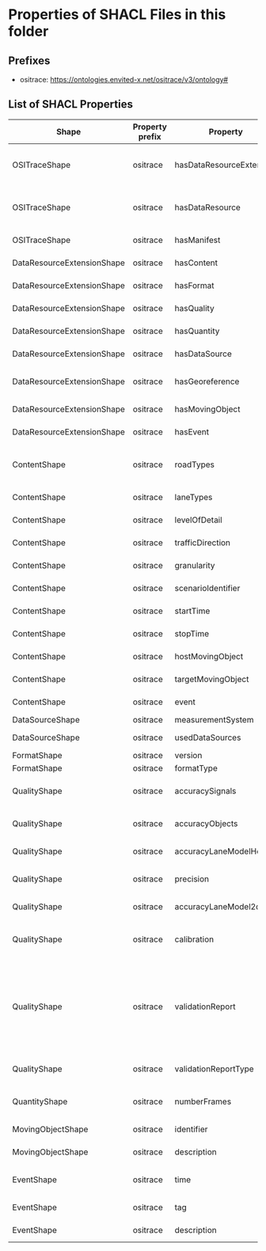 # Properties of SHACL Files in this folder

## Prefixes

- ositrace: <https://ontologies.envited-x.net/ositrace/v3/ontology#>

## List of SHACL Properties

| Shape | Property prefix | Property | MinCount | MaxCount | Description | Datatype/NodeKind | Filename |
| --- | --- | --- | --- | --- | --- | --- | --- |
| OSITraceShape | ositrace | hasDataResourceExtension | 1 | 1 | DataResourceExtension containing additional metadata about the OSI trace. |  | ositrace_shacl.ttl |
| OSITraceShape | ositrace | hasDataResource | 1 | 1 | Links to an envited-x:DataResource that describes the raw data asset. |  | ositrace_shacl.ttl |
| OSITraceShape | ositrace | hasManifest | 1 | 1 | Manifest file describing the OSI trace metadata. |  | ositrace_shacl.ttl |
| DataResourceExtensionShape | ositrace | hasContent | 1 | 1 | Attributes describing the content of the OSI trace. |  | ositrace_shacl.ttl |
| DataResourceExtensionShape | ositrace | hasFormat | 1 | 1 | File format details of the OSI trace. |  | ositrace_shacl.ttl |
| DataResourceExtensionShape | ositrace | hasQuality | 1 | 1 | Quality metrics of the OSI trace. |  | ositrace_shacl.ttl |
| DataResourceExtensionShape | ositrace | hasQuantity | 1 | 1 | Quantitative metrics describing the OSI trace. |  | ositrace_shacl.ttl |
| DataResourceExtensionShape | ositrace | hasDataSource | 1 | 1 | Data sources used to create the OSI trace. |  | ositrace_shacl.ttl |
| DataResourceExtensionShape | ositrace | hasGeoreference | 1 | 1 | Georeferencing information for the OSI trace. |  | ositrace_shacl.ttl |
| DataResourceExtensionShape | ositrace | hasMovingObject |  | 1 | Describes moving objects recorded in the OSI trace. |  | ositrace_shacl.ttl |
| DataResourceExtensionShape | ositrace | hasEvent |  | 1 | Recorded events within the OSI trace. |  | ositrace_shacl.ttl |
| ContentShape | ositrace | roadTypes |  |  | Covered/used road types, defined over ODR element t_road_type, see ODR spec section 8.3 |  | ositrace_shacl.ttl |
| ContentShape | ositrace | laneTypes |  |  | Covered lane types, see ODR spec section 9.5.3. |  | ositrace_shacl.ttl |
| ContentShape | ositrace | levelOfDetail |  |  | Covered object classes, see ODR spec section 11 |  | ositrace_shacl.ttl |
| ContentShape | ositrace | trafficDirection |  | 1 | Traffic direction, i.e. right-hand or left-hand traffic |  | ositrace_shacl.ttl |
| ContentShape | ositrace | granularity | 1 |  | Level of granularity of sensor data |  | ositrace_shacl.ttl |
| ContentShape | ositrace | scenarioIdentifier |  |  | Identifier of scenario performed in the trace file | <http://www.w3.org/2001/XMLSchema#string> | ositrace_shacl.ttl |
| ContentShape | ositrace | startTime | 1 | 1 | Exact start timestamp of the recorded trace | <http://www.w3.org/2001/XMLSchema#dateTimeStamp> | ositrace_shacl.ttl |
| ContentShape | ositrace | stopTime | 1 | 1 | Exact stop timestamp of the recorded trace | <http://www.w3.org/2001/XMLSchema#dateTimeStamp> | ositrace_shacl.ttl |
| ContentShape | ositrace | hostMovingObject |  | 1 | Host moving object in trace file |  | ositrace_shacl.ttl |
| ContentShape | ositrace | targetMovingObject |  |  | Target moving object in trace file |  | ositrace_shacl.ttl |
| ContentShape | ositrace | event |  |  | Description of event of interest in trace file |  | ositrace_shacl.ttl |
| DataSourceShape | ositrace | measurementSystem |  | 1 | Main acquisition device | <http://www.w3.org/2001/XMLSchema#string> | ositrace_shacl.ttl |
| DataSourceShape | ositrace | usedDataSources |  |  | Basic data for the creation of the trace. | <http://www.w3.org/2001/XMLSchema#string> | ositrace_shacl.ttl |
| FormatShape | ositrace | version |  | 1 | Version of data format | <http://www.w3.org/2001/XMLSchema#string> | ositrace_shacl.ttl |
| FormatShape | ositrace | formatType |  | 1 | Format type definition. |  | ositrace_shacl.ttl |
| QualityShape | ositrace | accuracySignals | 0 | 1 | Accuracy of traffic relevant objects, signs and signals. | <http://www.w3.org/2001/XMLSchema#float> | ositrace_shacl.ttl |
| QualityShape | ositrace | accuracyObjects | 0 | 1 | Accuracy of objects in the traffic space, which do not directly affect the traffic. | <http://www.w3.org/2001/XMLSchema#float> | ositrace_shacl.ttl |
| QualityShape | ositrace | accuracyLaneModelHeight | 0 | 1 | Accuracy lane modell height | <http://www.w3.org/2001/XMLSchema#float> | ositrace_shacl.ttl |
| QualityShape | ositrace | precision | 0 | 1 | Precision of measured road network (relative accuracy). | <http://www.w3.org/2001/XMLSchema#float> | ositrace_shacl.ttl |
| QualityShape | ositrace | accuracyLaneModel2d | 0 | 1 | Accuracy of lane modell 2d. | <http://www.w3.org/2001/XMLSchema#float> | ositrace_shacl.ttl |
| QualityShape | ositrace | calibration | 0 | 1 | Description of any calibration steps performed prior to measurement. | <http://www.w3.org/2001/XMLSchema#string> | ositrace_shacl.ttl |
| QualityShape | ositrace | validationReport | 0 | 1 | Link to OSI trace file validation report, if any exists. The report should be of type 'vv-report:VvReport' according to https://ontologies.envited-x.net/vv-report/v1/ontology#. | <http://www.w3.org/2001/XMLSchema#anyURI> | ositrace_shacl.ttl |
| QualityShape | ositrace | validationReportType | 0 | 1 | Type of OSI trace validation report, if any exists. As mime-type. | <http://www.w3.org/2001/XMLSchema#string> | ositrace_shacl.ttl |
| QuantityShape | ositrace | numberFrames |  | 1 | Number of frames/messages in the trace file. | <http://www.w3.org/2001/XMLSchema#unsignedInt> | ositrace_shacl.ttl |
| MovingObjectShape | ositrace | identifier | 1 |  | Moving object identifier in trace file. | <http://www.w3.org/2001/XMLSchema#unsignedLong> | ositrace_shacl.ttl |
| MovingObjectShape | ositrace | description |  | 1 | Description of moving object in the trace file. | <http://www.w3.org/2001/XMLSchema#string> | ositrace_shacl.ttl |
| EventShape | ositrace | time | 1 | 1 | Exact timestamp of the event in the recorded trace. | <http://www.w3.org/2001/XMLSchema#dateTimeStamp> | ositrace_shacl.ttl |
| EventShape | ositrace | tag | 1 |  | Unique tag of the event in trace file. | <http://www.w3.org/2001/XMLSchema#string> | ositrace_shacl.ttl |
| EventShape | ositrace | description |  | 1 | Description of event in the trace file. | <http://www.w3.org/2001/XMLSchema#string> | ositrace_shacl.ttl |
